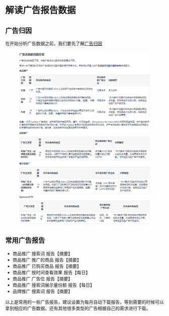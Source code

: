 # 解读广告报告数据

## 广告归因

在开始分析广告数据之前，我们要先了解[广告归因](https://advertising.amazon.com/help/GX7KDKHMWQYMJ385)

<figure><img src="../../.gitbook/assets/image (56).png" alt=""><figcaption></figcaption></figure>

## 常用广告报告

* 商品推广 搜索词 报告【摘要】
* 商品推广 推广的商品 报告【摘要】
* 商品推广 已购买商品 报告【摘要】
* 商品推广 按时间查看效果 报告【每日】
* 商品推广 广告位 报告【摘要】
* 商品推广 搜索词展示量份额 报告【每日】
* 品牌推广 搜索词 报告【摘要】

以上是常用的一些广告报告，建议设置为每月自动下载报告，等到需要的时候可以拿到相应的广告数据。还有其他很多类型的广告根据自己的需求进行下载。
